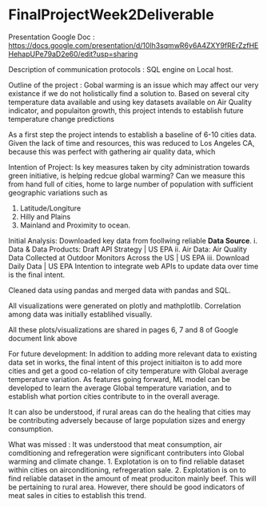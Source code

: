 # FinalProjectWeek2Deliverable
Presentation Google Doc : https://docs.google.com/presentation/d/10lh3sqmwR6y6A4ZXY9fRErZzfHEHehapUPe79aD2e60/edit?usp=sharing

Description of communication protocols : SQL engine on Local host.

Outline of the project : 
  Gobal warming is an issue which may affect our very existance if we do not holistically find a solution to. 
  Based on several city temperature data available and using key datasets available on Air Quality indicator, and populaiton growth, 
  this project intends to establish future temperature change predictions
  
  As a first step the project intends to establish a baseline of 6-10 cities data.
  Given the lack of time and resources, this was reduced to Los Angeles CA, because this was perfect with gathering 
  air quality data, which 


Intention of Project:
  Is key measures taken by city administration towards green initiative, is helping redcue global warming?
  Can we measure this from hand full of cities, home to large number of population with sufficient geographic variations such as
  1. Latitude/Longiture
  2. Hilly and Plains
  3. Mainland and Proximity to ocean.
  

Initial Analysis:
  Downloaded key data from foollwing reliable **Data Source**. 
    i.   Data & Data Products: Draft API Strategy | US EPA
    ii.  Air Data: Air Quality Data Collected at Outdoor Monitors Across the US | US EPA
    iii. Download Daily Data | US EPA
    Intention to integrate web APIs to update data over time is the final intent.
  
  Cleaned data using pandas and merged data with pandas and SQL.
  
  All visualizations were generated on plotly and mathplotlib.
  Correlation among data was initially establihed visually.
  
  All these plots/visualizations are shared in pages 6, 7 and 8 of Google document link above


For future development:
  In addition to adding more relevant data to existing data set in works, the final intent of this project initiaiton is to 
  add more cities and get a good co-relation of city temperature with Global average temperature variation. 
  As features going forward, ML model can be developed to learn the average Global temperature variation, 
  and to establish what portion cities contribute to in the overall average.

  It can also be understood, if rural areas can do the healing that cities may be contributing adversely because of large population sizes and energy consumption.

What was missed :
  It was understood that meat consumption, air comditioning and refregeration were significant contributers into Global warming and climate change.
    1. Explotation is on to find reliable dataset within cities on airconditioning, refregeration sale.
    2. Explotation is on to find reliable dataset in the amount of meat produciton mainly beef. This will be pertaining to rural area. 
       However, there should be good indicators of meat sales in cities to establish this trend.

